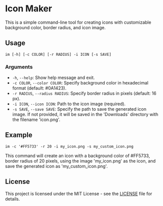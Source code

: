 # Icon Maker

This is a simple command-line tool for creating icons with customizable background color, border radius, and icon image.

## Usage

```
im [-h] [-c COLOR] [-r RADIUS] -i ICON [-s SAVE]
```

### Arguments

* `-h`, `--help`: Show help message and exit.
* `-c COLOR`, `--color COLOR`: Specify background color in hexadecimal format (default: #0A1423).
* `-r RADIUS`, `--radius RADIUS`: Specify border radius in pixels (default: 16 px).
* `-i ICON`, `--icon ICON`: Path to the icon image (required).
* `-s SAVE`, `--save SAVE`: Specify the path to save the generated icon image. If not provided, it will be saved in the 'Downloads' directory with the filename 'icon.png'.

## Example

```
im -c '#FF5733' -r 20 -i my_icon.png -s my_custom_icon.png
```

This command will create an icon with a background color of #FF5733, border radius of 20 pixels, using the image 'my_icon.png' as the icon, and save the generated icon as 'my_custom_icon.png'.

## License

This project is licensed under the MIT License - see the [LICENSE](LICENSE) file for details.
